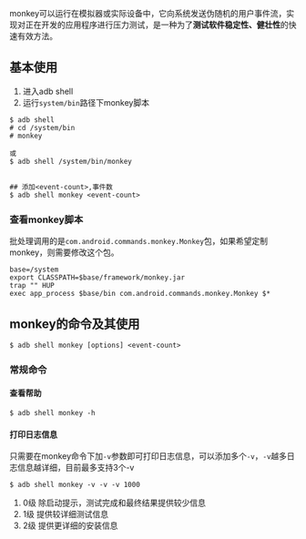 monkey可以运行在模拟器或实际设备中，它向系统发送伪随机的用户事件流，实现对正在开发的应用程序进行压力测试，是一种为了**测试软件稳定性、健壮性**的快速有效方法。

## 基本使用

1. 进入adb shell
2. 运行`system/bin`路径下monkey脚本

```
$ adb shell
# cd /system/bin
# monkey

或
$ adb shell /system/bin/monkey


## 添加<event-count>,事件数
$ adb shell monkey <event-count>

```

### 查看monkey脚本
批处理调用的是`com.android.commands.monkey.Monkey`包，如果希望定制monkey，则需要修改这个包。

```
base=/system
export CLASSPATH=$base/framework/monkey.jar
trap "" HUP
exec app_process $base/bin com.android.commands.monkey.Monkey $*
```

## monkey的命令及其使用
```
$ adb shell monkey [options] <event-count>
```

### 常规命令
#### 查看帮助
```
$ adb shell monkey -h
```

#### 打印日志信息
只需要在monkey命令下加`-v`参数即可打印日志信息，可以添加多个`-v`，`-v`越多日志信息越详细，目前最多支持3个-v

```
$ adb shell monkey -v -v -v 1000
```

1. 0级 除启动提示，测试完成和最终结果提供较少信息
2. 1级 提供较详细测试信息
3. 2级 提供更详细的安装信息
